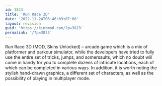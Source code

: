 ```yaml
---
id: 3823
title: 'Run Race 3D'
date: '2022-11-24T06:46:03+07:00'
layout: revision
guid: 'https://kindmod.com/?p=3823'
permalink: '/?p=3823'
---
```


Run Race 3D (MOD, Skins Unlocked) – arcade game which is a mix of platformer and parkour simulator, while the developers have tried to fully use the entire set of tricks, jumps, and somersaults, which no doubt will come in handy for you to complete dozens of intricate locations, each of which can be completed in various ways. In addition, it is worth noting the stylish hand-drawn graphics, a different set of characters, as well as the possibility of playing in multiplayer mode.